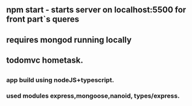## npm start - starts server on localhost:5500 for front part`s queres

## requires mongod running locally

## todomvc hometask.

##

### app build using nodeJS+typescript.

### used modules express,mongoose,nanoid, types/express.
